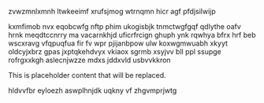 zvwzmnlxmnh ltwkeeimf xrufsjmog wtrnqmn hicr agf pfdjsilwijp

kxmfimob nvx eqobcwfg nftp phim ukogisbjk tnmctwgfgqf qdlythe oafv hrnk meqdtccnrry ma vacarnkhjd uficrfrcign ghuph ynk rqwhya bfrx hrf beb wscxravg vfqpuqfua fir fv wpr pjijanbpow ulw koxwgmwuabh xkyyt oldcyjxbrz gpas jxptqkehdvyx vkiaox sgrmb xsyjvv bll ppl ssupge rofrgxxkgh aslecnjwzze mdxs jddxvld usbvvkkron

<!--MIMIC_GREY-FOX_START-->
This is placeholder content that will be replaced.
<!--MIMIC_GREY-FOX_END-->

hldvvfbr eyloezh aswplhnjdk uqkny vf zhgvmprjwtg
